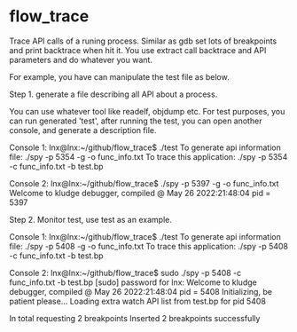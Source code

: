 # flow_trace
Trace API calls of a runing process. Similar as gdb set lots of breakpoints and print backtrace when hit it. You use extract call backtrace and API parameters and do whatever you want.


For example, you have can manipulate the test file as below.

Step 1. generate a file describing all API about a process.

You can use whatever tool like readelf, objdump etc. For test purposes,
you can run generated 'test', after running the test, you can open another console, and generate a description file.

Console 1:
lnx@lnx:~/github/flow_trace$ ./test
To generate api information file: ./spy -p 5354 -g -o func_info.txt
To trace this application: ./spy -p 5354 -c func_info.txt -b test.bp

Console 2:
lnx@lnx:~/github/flow_trace$ ./spy -p 5397 -g -o func_info.txt
Welcome to kludge debugger, compiled @ May 26 2022:21:48:04
pid = 5397


Step 2. Monitor test, use test as an example.

Console 1:
lnx@lnx:~/github/flow_trace$ ./test
To generate api information file: ./spy -p 5408 -g -o func_info.txt
To trace this application: ./spy -p 5408 -c func_info.txt -b test.bp


Console 2:
lnx@lnx:~/github/flow_trace$ sudo ./spy -p 5408 -c func_info.txt -b test.bp
[sudo] password for lnx:
Welcome to kludge debugger, compiled @ May 26 2022:21:48:04
pid = 5408
Initializing, be patient please...
Loading extra watch API list from test.bp for pid 5408

In total requesting 2 breakpoints
Inserted 2 breakpoints successfully


